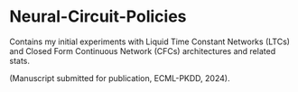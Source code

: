 # Neural-Circuit-Policies
Contains my initial experiments with Liquid Time Constant Networks (LTCs) and Closed Form Continuous Network (CFCs) architectures and related stats. 

(Manuscript submitted for publication, ECML-PKDD, 2024).
